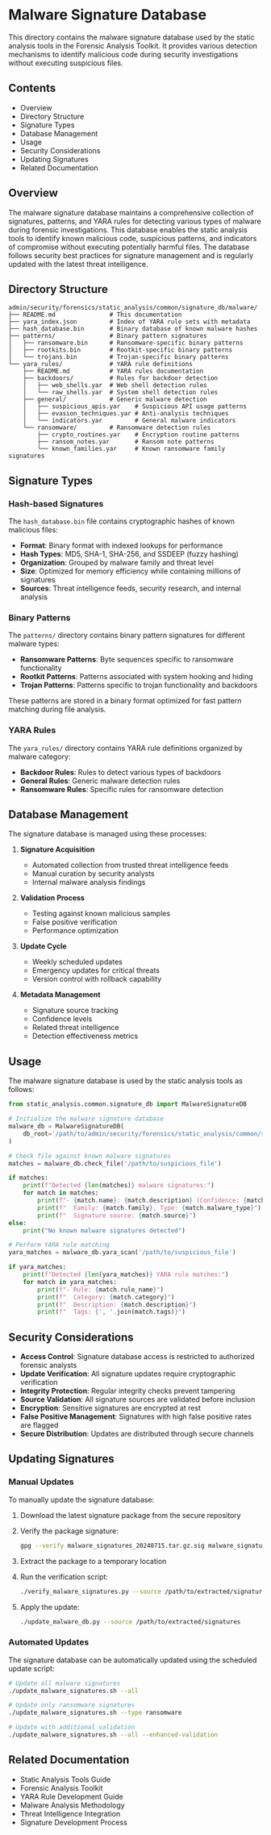 # Malware Signature Database

This directory contains the malware signature database used by the static analysis tools in the Forensic Analysis Toolkit. It provides various detection mechanisms to identify malicious code during security investigations without executing suspicious files.

## Contents

- Overview
- Directory Structure
- Signature Types
- Database Management
- Usage
- Security Considerations
- Updating Signatures
- Related Documentation

## Overview

The malware signature database maintains a comprehensive collection of signatures, patterns, and YARA rules for detecting various types of malware during forensic investigations. This database enables the static analysis tools to identify known malicious code, suspicious patterns, and indicators of compromise without executing potentially harmful files. The database follows security best practices for signature management and is regularly updated with the latest threat intelligence.

## Directory Structure

```plaintext
admin/security/forensics/static_analysis/common/signature_db/malware/
├── README.md               # This documentation
├── yara_index.json         # Index of YARA rule sets with metadata
├── hash_database.bin       # Binary database of known malware hashes
├── patterns/               # Binary pattern signatures
│   ├── ransomware.bin      # Ransomware-specific binary patterns
│   ├── rootkits.bin        # Rootkit-specific binary patterns
│   └── trojans.bin         # Trojan-specific binary patterns
└── yara_rules/             # YARA rule definitions
    ├── README.md           # YARA rules documentation
    ├── backdoors/          # Rules for backdoor detection
    │   ├── web_shells.yar  # Web shell detection rules
    │   └── raw_shells.yar  # System shell detection rules
    ├── general/            # Generic malware detection
    │   ├── suspicious_apis.yar    # Suspicious API usage patterns
    │   ├── evasion_techniques.yar # Anti-analysis techniques
    │   └── indicators.yar         # General malware indicators
    └── ransomware/         # Ransomware detection rules
        ├── crypto_routines.yar    # Encryption routine patterns
        ├── ransom_notes.yar       # Ransom note patterns
        └── known_families.yar     # Known ransomware family signatures
```

## Signature Types

### Hash-based Signatures

The `hash_database.bin` file contains cryptographic hashes of known malicious files:

- **Format**: Binary format with indexed lookups for performance
- **Hash Types**: MD5, SHA-1, SHA-256, and SSDEEP (fuzzy hashing)
- **Organization**: Grouped by malware family and threat level
- **Size**: Optimized for memory efficiency while containing millions of signatures
- **Sources**: Threat intelligence feeds, security research, and internal analysis

### Binary Patterns

The `patterns/` directory contains binary pattern signatures for different malware types:

- **Ransomware Patterns**: Byte sequences specific to ransomware functionality
- **Rootkit Patterns**: Patterns associated with system hooking and hiding
- **Trojan Patterns**: Patterns specific to trojan functionality and backdoors

These patterns are stored in a binary format optimized for fast pattern matching during file analysis.

### YARA Rules

The `yara_rules/` directory contains YARA rule definitions organized by malware category:

- **Backdoor Rules**: Rules to detect various types of backdoors
- **General Rules**: Generic malware detection rules
- **Ransomware Rules**: Specific rules for ransomware detection

## Database Management

The signature database is managed using these processes:

1. **Signature Acquisition**
   - Automated collection from trusted threat intelligence feeds
   - Manual curation by security analysts
   - Internal malware analysis findings

2. **Validation Process**
   - Testing against known malicious samples
   - False positive verification
   - Performance optimization

3. **Update Cycle**
   - Weekly scheduled updates
   - Emergency updates for critical threats
   - Version control with rollback capability

4. **Metadata Management**
   - Signature source tracking
   - Confidence levels
   - Related threat intelligence
   - Detection effectiveness metrics

## Usage

The malware signature database is used by the static analysis tools as follows:

```python
from static_analysis.common.signature_db import MalwareSignatureDB

# Initialize the malware signature database
malware_db = MalwareSignatureDB(
    db_root='/path/to/admin/security/forensics/static_analysis/common/signature_db/malware'
)

# Check file against known malware signatures
matches = malware_db.check_file('/path/to/suspicious_file')

if matches:
    print(f"Detected {len(matches)} malware signatures:")
    for match in matches:
        print(f"- {match.name}: {match.description} (Confidence: {match.confidence})")
        print(f"  Family: {match.family}, Type: {match.malware_type}")
        print(f"  Signature source: {match.source}")
else:
    print("No known malware signatures detected")

# Perform YARA rule matching
yara_matches = malware_db.yara_scan('/path/to/suspicious_file')

if yara_matches:
    print(f"Detected {len(yara_matches)} YARA rule matches:")
    for match in yara_matches:
        print(f"- Rule: {match.rule_name}")
        print(f"  Category: {match.category}")
        print(f"  Description: {match.description}")
        print(f"  Tags: {', '.join(match.tags)}")
```

## Security Considerations

- **Access Control**: Signature database access is restricted to authorized forensic analysts
- **Update Verification**: All signature updates require cryptographic verification
- **Integrity Protection**: Regular integrity checks prevent tampering
- **Source Validation**: All signature sources are validated before inclusion
- **Encryption**: Sensitive signatures are encrypted at rest
- **False Positive Management**: Signatures with high false positive rates are flagged
- **Secure Distribution**: Updates are distributed through secure channels

## Updating Signatures

### Manual Updates

To manually update the signature database:

1. Download the latest signature package from the secure repository
2. Verify the package signature:

   ```bash
   gpg --verify malware_signatures_20240715.tar.gz.sig malware_signatures_20240715.tar.gz
   ```

3. Extract the package to a temporary location
4. Run the verification script:

   ```bash
   ./verify_malware_signatures.py --source /path/to/extracted/signatures
   ```

5. Apply the update:

   ```bash
   ./update_malware_db.py --source /path/to/extracted/signatures
   ```

### Automated Updates

The signature database can be automatically updated using the scheduled update script:

```bash
# Update all malware signatures
./update_malware_signatures.sh --all

# Update only ransomware signatures
./update_malware_signatures.sh --type ransomware

# Update with additional validation
./update_malware_signatures.sh --all --enhanced-validation
```

## Related Documentation

- Static Analysis Tools Guide
- Forensic Analysis Toolkit
- YARA Rule Development Guide
- Malware Analysis Methodology
- Threat Intelligence Integration
- Signature Development Process
